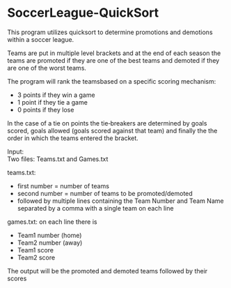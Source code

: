 # SoccerLeague-QuickSort
This program utilizes quicksort to determine promotions and demotions within a soccer league.

Teams are put in multiple level brackets and at the end of each season the teams are promoted if they are one of the best teams and demoted if they are one of the worst teams. 

The program will rank the teamsbased on a specific scoring mechanism: 
- 3 points if they win a game
- 1 point if they tie a game 
- 0 points if they lose

In the case of a tie on points the tie‐breakers are determined by goals scored, goals allowed (goals scored against that team) and finally the the order in which the teams entered the bracket.


Input:  
Two files: Teams.txt and Games.txt

teams.txt: 
- first number =  number of teams
- second number = number of teams to be promoted/demoted
- followed by multiple lines containing the Team Number and Team Name separated by a comma with a single team on each line

games.txt: on each line there is
- Team1 number (home)
- Team2 number (away)
- Team1 score
- Team2 score

The output will be the promoted and demoted teams followed by their scores
